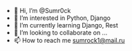 - 👋 Hi, I’m @Sumr0ck
- 👀 I’m interested in Python, Django
- 🌱 I’m currently learning Django, Rest
- 💞️ I’m looking to collaborate on ...
- 📫 How to reach me sumrock1@mail.ru

<!---
Sumr0ck/Sumr0ck is a ✨ special ✨ repository because its `README.md` (this file) appears on your GitHub profile.
You can click the Preview link to take a look at your changes.
--->
